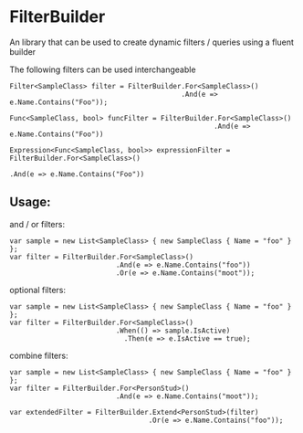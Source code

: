 # FilterBuilder
An library that can be used to create dynamic filters / queries using a fluent builder

The following filters can be used interchangeable
    
    Filter<SampleClass> filter = FilterBuilder.For<SampleClass>()
                                              .And(e => e.Name.Contains("Foo"));
                                             
    Func<SampleClass, bool> funcFilter = FilterBuilder.For<SampleClass>()
                                                      .And(e => e.Name.Contains("Foo"))       
                                                     
    Expression<Func<SampleClass, bool>> expressionFilter = FilterBuilder.For<SampleClass>()
                                                                        .And(e => e.Name.Contains("Foo"))
                                                                              
## Usage:

and / or filters:

    var sample = new List<SampleClass> { new SampleClass { Name = "foo" } };
    var filter = FilterBuilder.For<SampleClass>()
                              .And(e => e.Name.Contains("foo"))
                              .Or(e => e.Name.Contains("moot"));

optional filters:

    var sample = new List<SampleClass> { new SampleClass { Name = "foo" } };
    var filter = FilterBuilder.For<SampleClass>()
                              .When(() => sample.IsActive)
                                .Then(e => e.IsActive == true);
              


combine filters:

    var sample = new List<SampleClass> { new SampleClass { Name = "foo" } };
    var filter = FilterBuilder.For<PersonStud>()
                              .And(e => e.Name.Contains("moot"));
 
    var extendedFilter = FilterBuilder.Extend<PersonStud>(filter)
                                      .Or(e => e.Name.Contains("foo"));
                                    

                              
              
